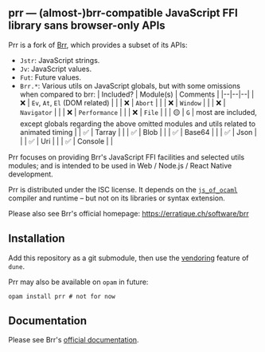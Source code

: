 prr — (almost-)brr-compatible JavaScript FFI library sans browser-only APIs
-------------------------------------------------------------------------------

Prr is a fork of [Brr][brr], which provides a subset of its APIs:

* `Jstr`: JavaScript strings.
* `Jv`: JavaScript values.
* `Fut`: Future values.
* `Brr.*`: Various utils on JavaScript globals, but with some omissions when compared to brr:
  | Included? | Module(s) | Comments |
  |--|--|--|
  | ❌ | `Ev`, `At`, `El` (DOM related) | |
  | ❌ | `Abort` | |
  | ❌ | `Window` | |
  | ❌ | `Navigator` | |
  | ❌ | `Performance` | |
  | ❌ | `File` | |
  | 🟡 | `G` | most are included, except globals regarding the above omitted modules and utils related to animated timing |
  | ✅ | Tarray | |
  | ✅ | Blob | |
  | ✅ | Base64 | |
  | ✅ | Json | |
  | ✅ | Uri | |
  | ✅ | Console | |

Prr focuses on providing Brr's JavaScript FFI facilities and selected utils modules;
and is intended to be used in Web / Node.js / React Native development.

Prr is distributed under the ISC license. It depends on the [`js_of_ocaml`][jsoo]
compiler and runtime – but not on its libraries or syntax extension.

[brr]:  https://erratique.ch/software/brr
[jsoo]: https://ocsigen.org/js_of_ocaml

Please also see Brr's official homepage: https://erratique.ch/software/brr

## Installation

Add this repository as a git submodule, then use the
[vendoring](https://dune.readthedocs.io/en/stable/dune-files.html#vendored-dirs-since-1-11)
feature of `dune`.

Prr may also be available on `opam` in future:

    opam install prr # not for now

## Documentation

Please see Brr's [official documentation][doc].

[doc]: https://erratique.ch/software/brr/doc
